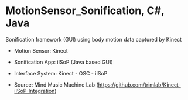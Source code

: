 # MotionSensor_Sonification, C#, Java

Sonification framework (GUI) using body motion data captured by Kinect

- Motion Sensor: Kinect

- Sonification App: iISoP (Java based GUI)

- Interface System: Kinect - OSC - iISoP

- Source: Mind Music Machine Lab (https://github.com/trimlab/Kinect-iISoP-Integration)
